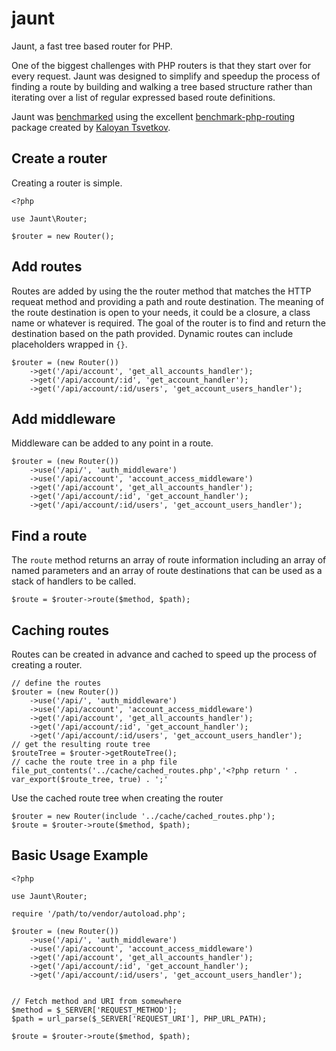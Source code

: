 # jaunt
Jaunt, a fast tree based router for PHP.

One of the biggest challenges with PHP routers is that they
start over for every request.
Jaunt was designed to simplify and speedup the process of
finding a route by building and walking a tree based structure 
rather than iterating over a list of regular expressed based
route definitions.

Jaunt was [benchmarked](https://github.com/davenusbaum/benchmark-php-routing/tree/jaunt)
using the excellent [benchmark-php-routing](https://github.com/kktsvetkov/benchmark-php-routing) 
package created by [Kaloyan Tsvetkov](https://github.com/kktsvetkov).  

## Create a router
Creating a router is simple.
```
<?php

use Jaunt\Router;

$router = new Router();
```

## Add routes
Routes are added by using the the router method that matches the HTTP requeat method
and providing a path and route destination.
The meaning of the route destination is open to your needs,
it could be a closure, a class name or whatever is required.
The goal of the router is
to find and return the destination based on the path provided.
Dynamic routes can include placeholders wrapped in `{}`.
```
$router = (new Router())
    ->get('/api/account', 'get_all_accounts_handler');
    ->get('/api/account/:id', 'get_account_handler');
    ->get('/api/account/:id/users', 'get_account_users_handler');
```
## Add middleware
Middleware can be added to any point in a route.
```
$router = (new Router())
    ->use('/api/', 'auth_middleware')
    ->use('/api/account', 'account_access_middleware')
    ->get('/api/account', 'get_all_accounts_handler');
    ->get('/api/account/:id', 'get_account_handler');
    ->get('/api/account/:id/users', 'get_account_users_handler');
```
## Find a route
The `route` method returns an array of route information
including an array of named parameters and an array of
route destinations that can be used as a stack of handlers
to be called.
```
$route = $router->route($method, $path);
```
## Caching routes
Routes can be created in advance and cached to speed up the process of creating a router.
```
// define the routes
$router = (new Router())
    ->use('/api/', 'auth_middleware')
    ->use('/api/account', 'account_access_middleware')
    ->get('/api/account', 'get_all_accounts_handler');
    ->get('/api/account/:id', 'get_account_handler');
    ->get('/api/account/:id/users', 'get_account_users_handler');
// get the resulting route tree
$routeTree = $router->getRouteTree();
// cache the route tree in a php file
file_put_contents('../cache/cached_routes.php','<?php return ' . var_export($route_tree, true) . ';'
```
Use the cached route tree when creating the router
```
$router = new Router(include '../cache/cached_routes.php');
$route = $router->route($method, $path);
```

## Basic Usage Example
```
<?php

use Jaunt\Router;

require '/path/to/vendor/autoload.php';

$router = (new Router())
    ->use('/api/', 'auth_middleware')
    ->use('/api/account', 'account_access_middleware')
    ->get('/api/account', 'get_all_accounts_handler');
    ->get('/api/account/:id', 'get_account_handler');
    ->get('/api/account/:id/users', 'get_account_users_handler');


// Fetch method and URI from somewhere
$method = $_SERVER['REQUEST_METHOD'];
$path = url_parse($_SERVER['REQUEST_URI'], PHP_URL_PATH);

$route = $router->route($method, $path);
``` 
